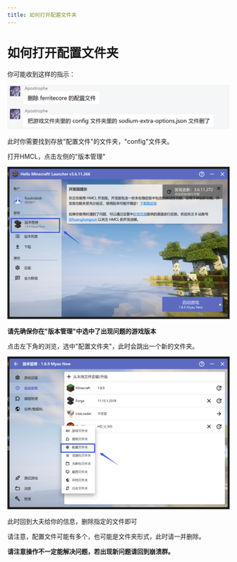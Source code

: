 ```yaml
---
title: 如何打开配置文件夹
---
```


# 如何打开配置文件夹

你可能收到这样的指示：

![示例](config/QQ截图20250317221936.png)

此时你需要找到存放"配置文件"的文件夹，"config"文件夹。

打开HMCL，点击左侧的"版本管理"

![示例](config/1.png)

**请先确保你在"版本管理"中选中了出现问题的游戏版本**

点击左下角的浏览，选中"配置文件夹"，此时会跳出一个新的文件夹。

![示例](config/2.png)

此时回到大夫给你的信息，删除指定的文件即可

请注意，配置文件可能有多个，也可能是文件夹形式，此时请一并删除。

**请注意操作不一定能解决问题，若出现新问题请回到崩溃群。**